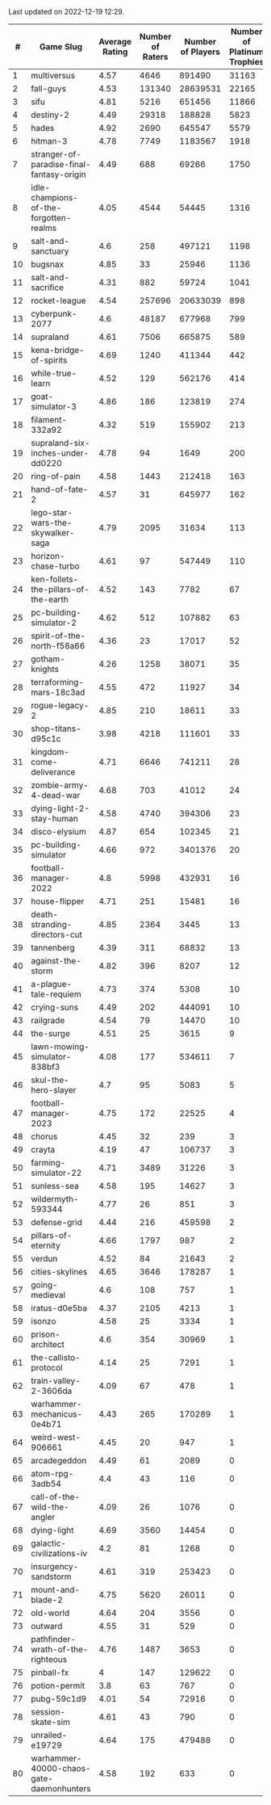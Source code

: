 Last updated on 2022-12-19 12:29.


|#|Game Slug|Average Rating|Number of Raters|Number of Players|Number of Platinum Trophies|Max Rarity (%)|
|---|---|---|---|---|---|---|
|1|multiversus|4.57|4646|891490|31163|77|
|2|fall-guys|4.53|131340|28639531|22165|6|
|3|sifu|4.81|5216|651456|11866|96|
|4|destiny-2|4.49|29318|188828|5823|95|
|5|hades|4.92|2690|645547|5579|89|
|6|hitman-3|4.78|7749|1183567|1918|48|
|7|stranger-of-paradise-final-fantasy-origin|4.49|688|69266|1750|98|
|8|idle-champions-of-the-forgotten-realms|4.05|4544|54445|1316|10|
|9|salt-and-sanctuary|4.6|258|497121|1198|83|
|10|bugsnax|4.85|33|25946|1136|97|
|11|salt-and-sacrifice|4.31|882|59724|1041|91|
|12|rocket-league|4.54|257696|20633039|898|76|
|13|cyberpunk-2077|4.6|48187|677968|799|63|
|14|supraland|4.61|7506|665875|589|99|
|15|kena-bridge-of-spirits|4.69|1240|411344|442|94|
|16|while-true-learn|4.52|129|562176|414|93|
|17|goat-simulator-3|4.86|186|123819|274|91|
|18|filament-332a92|4.32|519|155902|213|93|
|19|supraland-six-inches-under-dd0220|4.78|94|1649|200|99|
|20|ring-of-pain|4.58|1443|212418|163|96|
|21|hand-of-fate-2|4.57|31|645977|162|72|
|22|lego-star-wars-the-skywalker-saga|4.79|2095|31634|113|97|
|23|horizon-chase-turbo|4.61|97|547449|110|87|
|24|ken-follets-the-pillars-of-the-earth|4.52|143|7782|67|47|
|25|pc-building-simulator-2|4.62|512|107882|63|75|
|26|spirit-of-the-north-f58a66|4.36|23|17017|52|63|
|27|gotham-knights|4.26|1258|38071|35|9|
|28|terraforming-mars-18c3ad|4.55|472|11927|34|52|
|29|rogue-legacy-2|4.85|210|18611|33|2|
|30|shop-titans-d95c1c|3.98|4218|111601|33|97|
|31|kingdom-come-deliverance|4.71|6646|741211|28|30|
|32|zombie-army-4-dead-war|4.68|703|41012|24|67|
|33|dying-light-2-stay-human|4.58|4740|394306|23|2|
|34|disco-elysium|4.87|654|102345|21|28|
|35|pc-building-simulator|4.66|972|3401376|20|48|
|36|football-manager-2022|4.8|5998|432931|16|49|
|37|house-flipper|4.71|251|15481|16|93|
|38|death-stranding-directors-cut|4.85|2364|3445|13|92|
|39|tannenberg|4.39|311|68832|13|87|
|40|against-the-storm|4.82|396|8207|12|32|
|41|a-plague-tale-requiem|4.73|374|5308|10|92|
|42|crying-suns|4.49|202|444091|10|65|
|43|railgrade|4.54|79|14470|10|98|
|44|the-surge|4.51|25|3615|9|94|
|45|lawn-mowing-simulator-838bf3|4.08|177|534611|7|86|
|46|skul-the-hero-slayer|4.7|95|5083|5|96|
|47|football-manager-2023|4.75|172|22525|4|79|
|48|chorus|4.45|32|239|3|84|
|49|crayta|4.19|47|106737|3|23|
|50|farming-simulator-22|4.71|3489|31226|3|79|
|51|sunless-sea|4.58|195|14627|3|37|
|52|wildermyth-593344|4.77|26|851|3|9|
|53|defense-grid|4.44|216|459598|2|80|
|54|pillars-of-eternity|4.66|1797|987|2|80|
|55|verdun|4.52|84|21643|2|75|
|56|cities-skylines|4.65|3646|178287|1|73|
|57|going-medieval|4.6|108|757|1|70|
|58|iratus-d0e5ba|4.37|2105|4213|1|86|
|59|isonzo|4.58|25|3334|1|59|
|60|prison-architect|4.6|354|30969|1|33|
|61|the-callisto-protocol|4.14|25|7291|1|92|
|62|train-valley-2-3606da|4.09|67|478|1|88|
|63|warhammer-mechanicus-0e4b71|4.43|265|170289|1|25|
|64|weird-west-906661|4.45|20|947|1|83|
|65|arcadegeddon|4.49|61|2089|0|92|
|66|atom-rpg-3adb54|4.4|43|116|0|98|
|67|call-of-the-wild-the-angler|4.09|26|1076|0|29|
|68|dying-light|4.69|3560|14454|0|96|
|69|galactic-civilizations-iv|4.2|81|1268|0|83|
|70|insurgency-sandstorm|4.61|319|253423|0|6|
|71|mount-and-blade-2|4.75|5620|26011|0|15|
|72|old-world|4.64|204|3556|0|84|
|73|outward|4.55|31|529|0|74|
|74|pathfinder-wrath-of-the-righteous|4.76|1487|3653|0|45|
|75|pinball-fx|4|147|129622|0|86|
|76|potion-permit|3.8|63|767|0|98|
|77|pubg-59c1d9|4.01|54|72916|0|72|
|78|session-skate-sim|4.61|43|790|0|26|
|79|unrailed-e19729|4.64|175|479488|0|6|
|80|warhammer-40000-chaos-gate-daemonhunters|4.58|192|633|0|50|
